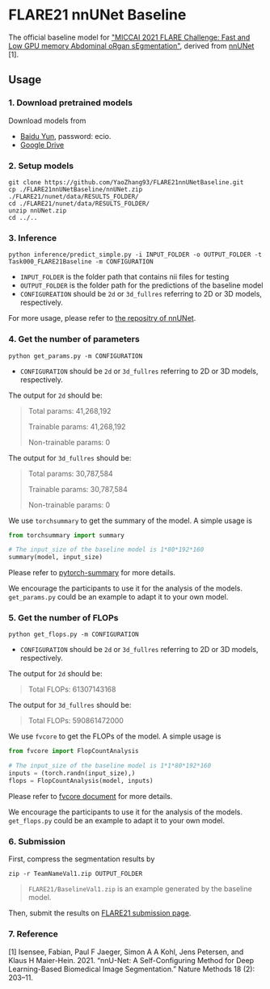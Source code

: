 # FLARE21 nnUNet Baseline

The official baseline model for ["MICCAI 2021 FLARE Challenge: Fast and Low GPU memory Abdominal oRgan sEgmentation"](https://flare.grand-challenge.org/FLARE21/), derived from [nnUNet](https://github.com/MIC-DKFZ/nnUNet) [1].

## Usage

### 1. Download pretrained models

Download models from 
* [Baidu Yun](https://pan.baidu.com/s/1lShlwCGUw6QieXUAIm2ZXg), password: ecio.
* [Google Drive](https://drive.google.com/file/d/1Ox8AjFc_SrJm7waGYzsBbhMfJ0OJoKiY/view?usp=sharing)

### 2. Setup models

```shell
git clone https://github.com/YaoZhang93/FLARE21nnUNetBaseline.git
cp ./FLARE21nnUNetBaseline/nnUNet.zip ./FLARE21/nunet/data/RESULTS_FOLDER/
cd ./FLARE21/nunet/data/RESULTS_FOLDER/
unzip nnUNet.zip
cd ../..
```

### 3. Inference

```shell
python inference/predict_simple.py -i INPUT_FOLDER -o OUTPUT_FOLDER -t Task000_FLARE21Baseline -m CONFIGURATION
```

* `INPUT_FOLDER` is the folder path that contains nii files for testing
* `OUTPUT_FOLDER` is the folder path for the predictions of the baseline model
* `CONFIGUREATION` should be `2d` or `3d_fullres` referring to 2D or 3D models, respectively.

For more usage, please refer to [the repositry of nnUNet](https://github.com/MIC-DKFZ/nnUNet).

### 4. Get the number of parameters

```shell
python get_params.py -m CONFIGURATION
```

* `CONFIGURATION` should be `2d` or `3d_fullres` referring to 2D or 3D models, respectively.

The output for `2d` should be:

>Total params: 41,268,192
>
>Trainable params: 41,268,192
>
>Non-trainable params: 0

The output for `3d_fullres` should be:

>Total params: 30,787,584
>
>Trainable params: 30,787,584
>
>Non-trainable params: 0

We use `torchsummary`  to get the summary of the model.  A simple usage is

```python
from torchsummary import summary

# The input_size of the baseline model is 1*80*192*160
summary(model, input_size)
```

Please refer to [pytorch-summary](https://github.com/sksq96/pytorch-summary) for more details. 

We encourage the participants to use it for the analysis of the models. `get_params.py` could be an example to adapt it to your own model.

### 5. Get the number of FLOPs

```shell
python get_flops.py -m CONFIGURATION
```

* `CONFIGURATION` should be `2d` or `3d_fullres` referring to 2D or 3D models, respectively.

The output for `2d` should be:

>Total FLOPs: 61307143168

The output for `3d_fullres` should be:

>Total FLOPs: 590861472000

We use `fvcore`  to get the FLOPs of the model.  A simple usage is

```python
from fvcore import FlopCountAnalysis

# The input_size of the baseline model is 1*1*80*192*160
inputs = (torch.randn(input_size),)
flops = FlopCountAnalysis(model, inputs)
```

Please refer to [fvcore document](https://detectron2.readthedocs.io/en/latest/modules/fvcore.html#fvcore.nn.FlopCountAnalysis) for more details. 

We encourage the participants to use it for the analysis of the models. `get_flops.py` could be an example to adapt it to your own model.

### 6. Submission

First, compress the segmentation results by

```shell
zip -r TeamNameVal1.zip OUTPUT_FOLDER
```

> `FLARE21/BaselineVal1.zip` is an example generated by the baseline model.

Then, submit the results on [FLARE21 submission page](https://flare.grand-challenge.org/evaluation/challenge/submissions/create/).

### 7. Reference

[1] Isensee, Fabian, Paul F Jaeger, Simon A A Kohl, Jens Petersen, and Klaus H Maier-Hein. 2021. “nnU-Net: A Self-Configuring Method for Deep Learning-Based Biomedical Image Segmentation.” Nature Methods 18 (2): 203–11.
